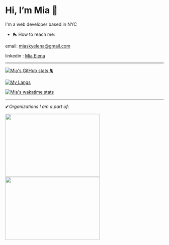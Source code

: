 
<h1>Hi, I’m Mia 🪷</h1>
<p>I'm a web developer based in NYC</p>


- 🛼 How to reach me: 
<p>email: <a href = "mailto: miaskyelena@gmail.com">miaskyelena@gmail.com</a></p>
<p>linkedin : <a href="https://www.linkedin.com/in/miaelena/">Mia Elena</a></p>

<hr>

[![Mia's GitHub stats 🐈](https://github-readme-stats.vercel.app/api?username=miaskyelena&theme=dark&show_icons=true&hide_border=true&bg_color=00000000)]([https://github.com/anuraghazra/github-readme-stats](https://github.com/miaskyelena))

 [![My Langs](https://github-readme-stats.vercel.app/api/top-langs/?username=miaskyelena&theme=dark&layout=compact&bg_color=00000000&card_width=300px&custom_title=My&nbsp;Languages&nbsp;👩🏻‍💻&hide_border=true)](https://github.com/miaskyelena/github-readme-stats) 
 
 [![Mia's wakatime stats](https://github-readme-stats.vercel.app/api/wakatime?username=miaskyelena)](https://github.com/anuraghazra/github-readme-stats)



<hr>
<p><em>💕 Organizations I am a part of:</em></p>

<img src= "https://www.hyperakt.com/assets/images/girls-who-code-annual-report-2021-2/GWC-Card-Assets-1.png" width="300" 
     height="200">
<img src= "https://blog.codepath.org/wp-content/uploads/2020/06/Screen-Shot-2020-06-01-at-2.53.50-PM-1024x574.png" width="300" 
     height="200">
     

<!---
miaskyelena/miaskyelena is a ✨ special ✨ repository because its `README.md` (this file) appears on your GitHub profile.
You can click the Preview link to take a look at your changes.
--->
